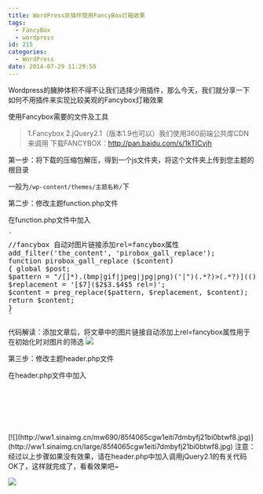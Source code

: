```yaml
---
title: WordPress非插件使用FancyBox灯箱效果
tags:
  - FancyBox
  - wordpress
id: 215
categories:
  - WordPress
date: 2014-07-29 11:29:50
---
```


Wordpress的臃肿体积不得不让我们选择少用插件，那么今天，我们就分享一下如何不用插件来实现比较美观的Fancybox灯箱效果

<!--more-->

使用Fancybox需要的文件及工具
> 1.Fancybox
> 2.jQuery2.1（版本1.9也可以）我们使用360前端公共库CDN来调用
下载FANCYBOX：http://pan.baidu.com/s/1kTICvjh

第一步：将下载的压缩包解压，得到一个js文件夹，将这个文件夹上传到您主题的根目录

一般为`/wp-content/themes/主题名称/`下

第二步：修改主题function.php文件

在function.php文件中加入

<pre>
`
//fancybox 自动对图片链接添加rel=fancybox属性
add_filter('the_content', 'pirobox_gall_replace');
function pirobox_gall_replace ($content)
{ global $post;
$pattern = "/[]*).(bmp|gif|jpeg|jpg|png)('|")(.*?)>(.*?)](()/i";
$replacement = '[$7]($2$3.$4$5 rel=)';
$content = preg_replace($pattern, $replacement, $content);
return $content;
}
`
</pre>
代码解读：添加文章后，将文章中的图片链接自动添加上rel=fancybox属性用于在初始化时对图片的筛选
[![](http://ww1.sinaimg.cn/large/85f4065cgw1eiti7dmbyfj21bi0btwf8.jpg)](http://ww2.sinaimg.cn/mw690/85f4065cgw1eiti7eqs48j21b50afjrv.jpg)

第三步：修改主题header.php文件

在header.php文件中加入

<pre>
<link rel="stylesheet" type="text/css" href="<?php bloginfo('template_url') ?>/js/fancybox/jquery.fancybox.css" />
<script src="<?php bloginfo('template_url') ?>/js/fancybox/jquery.fancybox.pack.js"></script>
<script type="text/javascript">
$(function() {
jQuery(".gallery a").attr({rel: "fancybox"});
jQuery("a[rel=fancybox]").fancybox();
});
</script>
</pre>
[![](http://ww1.sinaimg.cn/mw690/85f4065cgw1eiti7dmbyfj21bi0btwf8.jpg)](http://ww1.sinaimg.cn/large/85f4065cgw1eiti7dmbyfj21bi0btwf8.jpg)
注意：经过以上步骤如果没有效果，请在header.php中加入调用jQuery2.1的有关代码
OK了，这样就完成了，看看效果吧~

[![](http://ww2.sinaimg.cn/mw690/85f4065cgw1eiti7e9hr1j20xe0lr79x.jpg)](http://ww2.sinaimg.cn/large/85f4065cgw1eiti7e9hr1j20xe0lr79x.jpg)